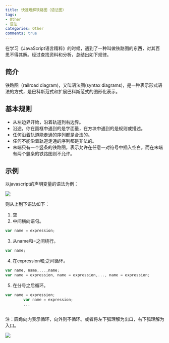 ```yaml
---
title: 快速理解铁路图（语法图）
tags: 
- Other
- 语法
categories: Other
comments: true
---
```

在学习《JavaScript语言精粹》的时候，遇到了一种叫做铁路图的东西，对其百思不得其解。经过查找资料和分析，总结出如下规律。

## 简介
铁路图（railroad diagram)，又叫语法图(syntax diagrams)，是一种表示形式语法的方式，是巴科斯范式和扩展巴科斯范式的图形化表示。

## 基本规则
* 从左边界开始，沿着轨道到右边界。
* 沿途，你在圆框中遇到的是字面量，在方块中遇到的是规则或描述。
* 任何沿着轨道能走通的序列都是合法的。
* 任何不能沿着轨道走通的序列都是非法的。
* 末端只有一个竖条的铁路图，表示允许在任意一对符号中插入空白。而在末端有两个竖条的铁路图则不允许。

## 示例
以javascript的声明变量的语法为例：

![](http://onq4mw6xi.bkt.clouddn.com/blog3-1.png)

则从上到下语法如下：

1. 空
2. 中间横向语句。
``` javascript
var name = expression;
```
3. 从name和=之间绕行。
``` javascript
var name; 
```
4. 在expression和;之间循环。
``` javascript
var name, name,...,name;
var name = expression, name = expression,..., name = expression;
```
5. 在分号之后循环。
``` javascript
var name = expression;  
        var name = expression;  
        ... 
        
```
注：圆角向内表示循环，向外则不循环。或者将左下弧理解为出口，右下弧理解为入口。

![](http://onq4mw6xi.bkt.clouddn.com/blog3-2.jpg)